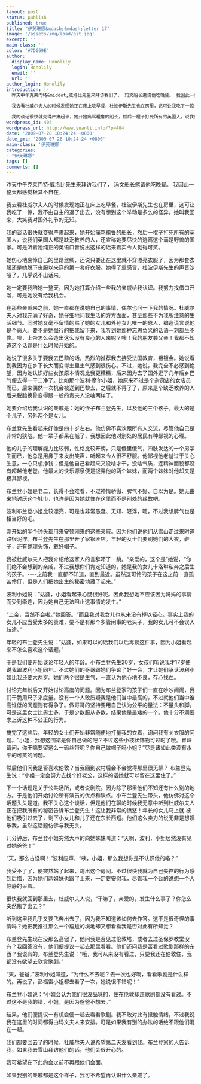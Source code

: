 ```yaml
---
layout: post
status: publish
published: true
title: "伊芙琳娜&mdash;&mdash;letter 17"
image: '/assets/img/load/git.jpg'
excerpt: ''
main-class: ''
color: '#7D669E'
author:
  display_name: Honolily
  login: Honolily
  email: ''
  url: ''
author_login: Honolily
introduction: |-
  昨天中午克莱门特&middot;威洛比先生来拜访我们了， 玛文船长邀请他吃晚餐。 我因此一整天都感觉极其不自在。

  我去看杜威尔夫人的时候发现她正在床上吃早餐，杜波伊斯先生也在房里，这可让我吃了一惊，我不由自主的退了出去，没有想到这个举动是多么的怪异。她叫我回来，大笑我对国外礼节的无知。

  我的谈话很快就变得严肃起来，她开始痛骂粗鲁的船长，然后一棍子打死所有的英国人，说我们英国人都是缺乏教养的人，还宣称她要尽快的逃离这个满是野兽的国家。可是听着她纯正的英语口音说出这样的话来着实令人觉得可笑。
wordpress_id: 404
wordpress_url: http://www.yuanli.info/?p=404
date: '2009-07-28 18:24:24 +0800'
date_gmt: '2009-07-28 10:24:24 +0800'
main-class: '伊芙琳娜'
categories:
- "伊芙琳娜"
tags: []
comments: []
---
```

昨天中午克莱门特&middot;威洛比先生来拜访我们了， 玛文船长邀请他吃晚餐。 我因此一整天都感觉极其不自在。

我去看杜威尔夫人的时候发现她正在床上吃早餐，杜波伊斯先生也在房里，这可让我吃了一惊，我不由自主的退了出去，没有想到这个举动是多么的怪异。她叫我回来，大笑我对国外礼节的无知。

我的谈话很快就变得严肃起来，她开始痛骂粗鲁的船长，然后一棍子打死所有的英国人，说我们英国人都是缺乏教养的人，还宣称她要尽快的逃离这个满是野兽的国家。可是听着她纯正的英语口音说出这样的话来着实令人觉得可笑。

她伤心地哀悼自己的里昂丝绸，还说只要还在这里就不穿漂亮衣服了，因为那套衣服还是她脱下丧服以来穿的第一套好衣服。她得了重感冒，杜波伊斯先生的声音沙哑了，几乎说不出话来。

她一定要我陪她一整天，因为她打算介绍一些我的亲戚给我认识。我努力找借口开溜，可是她没有给我机会。

在那些亲戚来之前，她一直都在说她自己的事情，偶尔也问一下我的情况。杜威尔夫人对我充满了好奇，她仔细地问我生活的方方面面，甚至那些不为我所注意的生活细节。同时她又毫不留情的骂了她的女儿和外孙女儿唯一的恩人，编造谎言说他是个恶人。要不是她强行的把我留下来，我听到她那种忘恩负义的话语一刻都坐不住。噢，上帝怎么会造出这么没有良心的人来呢？噢！我的朋友兼父亲！我都不知道这个话题是什么时候开始的。

她说了很多关于要我去巴黎的话，热烈的推荐我去接受法国教育，镀镀金。她说看到我因为在乡下长大而变得土里土气感到很伤心。不过，她说，我完全不必感到绝望，因为她认识好些女孩原本情况比我更糟糕，后来因为去了国外逛了几年后乡巴气便去得一干二净了。比如那个波利&middot;摩尔小姐，她原来不过是个杂货店的女店员而已，后来偶然一次机会被送到巴黎去，之后就不得了了，原来是个缺乏教养的人后来脱胎换骨变得跟一般的贵夫人没啥两样了。

她要介绍给我认识的亲戚是：她的侄子布兰登先生，以及他的三个孩子。最大的是个儿子，另外两个是女儿。

布兰登先生看起来好像是四十岁左右。他仿佛不喜欢跟所有人交流，尽管他自己是非常的狭隘。他一辈子都呆在城了，我想因此他对别处的居民有种鄙视的心理。

他的儿子的理解能力比较弱，性格比较开朗，只是傻里傻气，四肢发达的一个男学生而已，他总是用鼻子来发出笑声，听起来令人很不舒服。他鄙视他老爸过于关心生意，一心只想挣钱；但是他自己看起来又没啥才干，没啥气质，连精神面貌都没有超越他老爸。他最大的快乐源泉便是捉弄他的两个妹妹，而两个妹妹对他却又是极其鄙视。

布兰登小姐是老二，长得不会难看，不过神情骄傲、脾气不好、自以为是。她无由来地讨厌这个城市，也许是因为她就住在这里而不是别处的缘故吧。

波利布兰登小姐比较漂亮，可是也非常愚蠢、无知、轻浮，嗯，不过我想脾气也是相当好的吧。

刚开始的半个钟头都用来安顿刚来的这些亲戚。因为他们说他们从雪山走过来时道路很泥泞。布兰登先生在那里开了家银匠店。年轻的女士们要刷她们的大衣，鞋子，还有整理头饰，戴好帽子。

我被杜威尔夫人把我介绍给这家人的言辞吓了一跳。&ldquo;亲爱的，这个是&rdquo;她说，&ldquo;你们绝不会想到的亲戚，不过我想你们肯定知道的，她是我的女儿卡洛琳私奔之后生的孩子。----之前我一直都不知道，直到最近。虽然这可怜的孩子在这之前一直孤苦伶仃，但是人们把她出生的秘密地藏了起来。&rdquo;

波利小姐说：&ldquo;姑婆，小姐看起来心肠很好呢。因此我想她不应该因为妈妈的事情而受到牵连，因为她自己无法阻止这事情的发生。&rdquo;

&ldquo;上帝，当然不会啦。&rdquo;她回答。&ldquo;而且我对我女儿也从来没有掉以轻心。事实上我的女儿不应当受太多的责难，要不是有那个多管闲事的老头子，我的女儿可不会误入歧途。&rdquo;

年轻的布兰登先生说：&ldquo;姑婆，如果可以的话我们以后再谈这件事，因为小姐看起来不怎么喜欢这个话题。&rdquo;

于是我们便开始谈论年轻人的年龄。小布兰登先生20岁，女孩们听说我才17岁便说我跟波利小姐同年。不过她们的哥哥跟她们争论了好一会，才让她们承认波利小姐比我还要大两岁。她们两个很是生气，一直认为他心地不良，存心找茬。

讨论完年龄后又开始讨论高度的问题。因为布兰登家的孩子们一直在吵吵闹闹，我们干脆用尺子来度量。没有一个人敢质疑我是他们当中最高的，不过就他们当中谁高谁低的问题则有得争了。做哥哥的坚持要用自己认为公平的量法：不量头和脚。可是这里女士比男士多，于是少数服从多数，结果他是最矮的一个。他十分不满要求上诉这种不公正的行为。

搞完了这些后，年轻的女士们开始非常随便地打量我的衣着，询问我有关衣服的问题。&ldquo;小姐，我想这围裙是你自己做的吧？不过这些小枝状饰物可过时了哦。冒昧请问，你干嘛要留这么一码丝带呢？你自己做帽子吗小姐？&rdquo;尽是诸如此类没有水平的可笑的问题。

然后他们问我是否喜欢伦敦？当我回到农村后会不会觉得那里很无聊？ 布兰登先生说：&ldquo;小姐一定会努力去找个好老公，这样的话她就可以留在这里住了。&rdquo;

下一个话题是关于公共场所，或者说剧院。因为除了那里他们不知还有什么别的地方。于是他们开始讨论所有演员的优点和缺点。小布兰登先生带头，他仿佛对这个话题头头是道。我不关心这个谈话，但是他们在聊的时候我无意中听到杜威尔夫人正在把我所有的秘密告诉布兰登先生！这让我非常的愤怒！年长的女儿马上就 被他们吸引过去了，剩下小女儿和儿子还在东长西短。他们这么卖力的说无非是想娱乐我，虽然这话题仿佛与我无关。

几分钟后，布兰登小姐突然大声的向她妹妹叫道：&ldquo;天啊，波利，小姐居然没有见过她爸爸！&rdquo;

&ldquo;天，那么古怪啊！&rdquo;波利应声，&ldquo;咦，小姐，那么我想你是不认识他的咯？&rdquo;

我受不了了，便突然站了起来，跑出这个房间。不过很快我就为自己失控的行为感到后悔，因为她们两姐妹也跟了上来，一定要安慰我，尽管我一个劲的说想一个人静静的呆着。

很快我就回到那里去，杜威尔夫人说，&ldquo;干嘛了，亲爱的，发生什么事了？你怎么突然跑了出去？&rdquo;

听到这里我几乎又要飞奔出去了，因为我不知道该如何去作答。这不是很奇怪的事情吗？她把我推往那么一个尴尬的境地却又想看看我是否对此有所知觉？

布兰登先生现在没那么高傲了，他问我是否见过伦敦塔，或者去过圣保罗教堂没有？我回答没有，他们便提议一起去那里看看。他们还问我是否看过歌剧那样的东西？我说有的。布兰登先生说：&ldquo;哦，我可从来没有看过，只要我还在伦敦住，我都没有欲望去欣赏歌剧。&rdquo;

&ldquo;天，爸爸，&rdquo;波利小姐喊道，&ldquo;为什么不去呢？去一次也好啊，看看歌剧是什么样的。再说了，彭福雷小姐都去看了一次，她说很不错呢！&rdquo;

布兰登小姐说：&ldquo;小姐会认为我们很没品味的，住在伦敦却连歌剧都没有看过。不过这不是我的错，小姐，是因为爸爸不想去。&rdquo;

结果，他们便提议一有机会便一起去看看歌剧。我不敢对此有抵触情绪，不过我说我在这里的时间都得由玛文夫人来安排。可是如果我有别的办法的话绝不跟他们混在一起。

我们都要回去了的时候，杜威尔夫人说希望第二天友看到我。布兰登家的人告诉我，如果我去雪山拜访他们的话，他们会很开心的。

我可希望在下此约会之前不再跟他们会面。

如果我别的亲戚都是这个样子，我可不希望再认识什么亲戚了。

